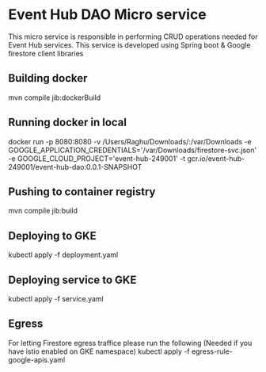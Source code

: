 # Event Hub DAO Micro service
This micro service is responsible in performing CRUD operations needed for Event Hub services. This service is developed using Spring boot & Google firestore client libraries

## Building docker
mvn compile jib:dockerBuild

## Running docker in local
docker run -p 8080:8080 -v /Users/Raghu/Downloads/:/var/Downloads -e GOOGLE_APPLICATION_CREDENTIALS='/var/Downloads/firestore-svc.json' -e GOOGLE_CLOUD_PROJECT='event-hub-249001' -t gcr.io/event-hub-249001/event-hub-dao:0.0.1-SNAPSHOT

## Pushing to container registry
mvn compile jib:build

## Deploying to GKE
kubectl apply -f deployment.yaml

## Deploying service to GKE
kubectl apply -f service.yaml

## Egress
For letting Firestore egress traffice please run the following (Needed if you have istio enabled on GKE namespace)
kubectl apply -f egress-rule-google-apis.yaml
